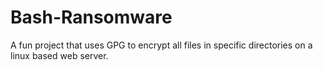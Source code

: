 # Bash-Ransomware
A fun project that uses GPG to encrypt all files in specific directories on a linux based web server.
